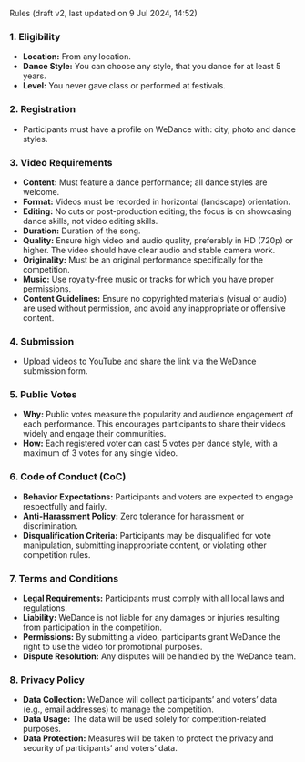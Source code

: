 Rules (draft v2, last updated on 9 Jul 2024, 14:52)

### 1. Eligibility

- **Location:** From any location.
- **Dance Style:** You can choose any style, that you dance for at least 5 years.
- **Level:** You never gave class or performed at festivals.

### 2. Registration

- Participants must have a profile on WeDance with: city, photo and dance styles.

### 3. Video Requirements

- **Content:** Must feature a dance performance; all dance styles are welcome.
- **Format:** Videos must be recorded in horizontal (landscape) orientation.
- **Editing:** No cuts or post-production editing; the focus is on showcasing dance skills, not video editing skills.
- **Duration:** Duration of the song.
- **Quality:** Ensure high video and audio quality, preferably in HD (720p) or higher. The video should have clear audio and stable camera work.
- **Originality:** Must be an original performance specifically for the competition.
- **Music:** Use royalty-free music or tracks for which you have proper permissions.
- **Content Guidelines:** Ensure no copyrighted materials (visual or audio) are used without permission, and avoid any inappropriate or offensive content.

### 4. Submission

- Upload videos to YouTube and share the link via the WeDance submission form.

### 5. Public Votes

- **Why:** Public votes measure the popularity and audience engagement of each performance. This encourages participants to share their videos widely and engage their communities.
- **How:** Each registered voter can cast 5 votes per dance style, with a maximum of 3 votes for any single video.

### 6. Code of Conduct (CoC)

- **Behavior Expectations:** Participants and voters are expected to engage respectfully and fairly.
- **Anti-Harassment Policy:** Zero tolerance for harassment or discrimination.
- **Disqualification Criteria:** Participants may be disqualified for vote manipulation, submitting inappropriate content, or violating other competition rules.

### 7. Terms and Conditions

- **Legal Requirements:** Participants must comply with all local laws and regulations.
- **Liability:** WeDance is not liable for any damages or injuries resulting from participation in the competition.
- **Permissions:** By submitting a video, participants grant WeDance the right to use the video for promotional purposes.
- **Dispute Resolution:** Any disputes will be handled by the WeDance team.

### 8. Privacy Policy

- **Data Collection:** WeDance will collect participants’ and voters’ data (e.g., email addresses) to manage the competition.
- **Data Usage:** The data will be used solely for competition-related purposes.
- **Data Protection:** Measures will be taken to protect the privacy and security of participants’ and voters’ data.
